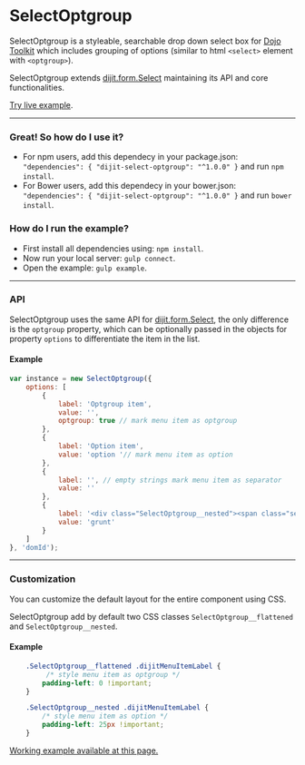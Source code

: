 # SelectOptgroup
SelectOptgroup is a styleable, searchable drop down select box for [Dojo Toolkit](https://dojotoolkit.org/) which includes grouping of options (similar to html `<select>` element with `<optgroup>`).

SelectOptgroup extends [dijit.form.Select](http://dojotoolkit.org/reference-guide/1.10/dijit/form/Select.html) maintaining its API and core functionalities.

[Try live example](https://gibbok.github.io/dijit-select-optgroup).

---

### Great! So how do I use it?
- For npm users, add this dependecy in your package.json: `"dependencies": { "dijit-select-optgroup": "^1.0.0" }` and run `npm install`.
- For Bower users, add this dependecy in your bower.json: `"dependencies": { "dijit-select-optgroup": "^1.0.0" }` and run `bower install`.

### How do I run the example?
- First install all dependencies using: `npm install`.
- Now run your local server: `gulp connect`.
- Open the example: `gulp example`.

---

### API
SelectOptgroup uses the same API for [dijit.form.Select](http://dojotoolkit.org/api/?qs=1.10/dijit/form/Select), the only difference is the `optgroup` property, which can be optionally passed in the objects for property `options` to differentiate the item in the list.

#### Example
```javascript
var instance = new SelectOptgroup({
    options: [
        {
            label: 'Optgroup item',
            value: '',
            optgroup: true // mark menu item as optgroup
        },
        {
            label: 'Option item',
            value: 'option '// mark menu item as option
        },
        {
            label: '', // empty strings mark menu item as separator
            value: ''
        },
        {
            label: '<div class="SelectOptgroup__nested"><span class="select__icon">Icon Text</span></div>', // html allowed in menu item
            value: 'grunt'
        }
    ]
}, 'domId');
```
---

### Customization
You can customize the default layout for the entire component using CSS.

SelectOptgroup add by default two CSS classes `SelectOptgroup__flattened` and `SelectOptgroup__nested`.

#### Example
```css
    .SelectOptgroup__flattened .dijitMenuItemLabel {
         /* style menu item as optgroup */
        padding-left: 0 !important;
    }

    .SelectOptgroup__nested .dijitMenuItemLabel {
        /* style menu item as option */
        padding-left: 25px !important;
    }
```

 [Working example available at this page.](example.html)
